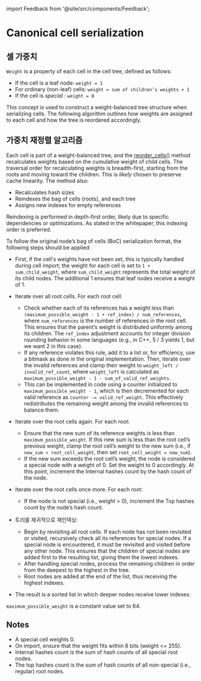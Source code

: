 import Feedback from '@site/src/components/Feedback';

# Canonical cell serialization

## 셀 가중치

`Weight` is a property of each cell in the cell tree, defined as follows:

- If the cell is a leaf node: `weight = 1`
- For ordinary (non-leaf) cells: `weight = sum of children’s weights + 1`
- If the cell is _special_ : `weight = 0`

This concept is used to construct a weight-balanced tree structure when serializing cells. The following algorithm outlines how weights are assigned to each cell and how the tree is reordered accordingly.

## 가중치 재정렬 알고리즘

Each cell is part of a weight-balanced tree, and the [reorder_cells()](https://github.com/ton-blockchain/ton/blob/15088bb8784eb0555469d223cd8a71b4e2711202/crypto/vm/boc.cpp#L249) method recalculates weights based on the cumulative weight of child cells.
The traversal order for recalculating weights is breadth-first, starting from the roots and moving toward the children. This is _likely_ chosen to preserve cache linearity.
The method also:

- Recalculates hash sizes
- Reindexes the bag of cells (roots), and each tree
- Assigns new indexes for empty references

Reindexing is performed in depth-first order, likely due to specific dependencies or optimizations. As stated in the whitepaper, this indexing order is preferred.

To follow the original node’s bag of cells (BoC) serialization format, the following steps should be applied:

- First, if the cell's weights have not been set, this is typically handled during cell import; the weight for each cell is set to `1 + sum_child_weight`, where `sum_child_weight` represents the total weight of its child nodes. The additional 1 ensures that leaf nodes receive a weight of 1.

- Iterate over all root cells. For each root cell:
  - Check whether each of its references has a weight less than `(maximum_possible_weight - 1 + ref_index) / num_references`, where `num_references` is the number of references in the root cell. This ensures that the parent’s weight is distributed uniformly among its children. The `ref_index` adjustment accounts for integer division rounding behavior in some languages (e.g., in C++, 5 / 3 yields 1, but we want 2 in this case).
  - If any reference violates this rule, add it to a list or, for efficiency, use a bitmask as done in the original implementation. Then, iterate over the invalid references and clamp their weight to `weight_left / invalid_ref_count`, where `weight_left` is calculated as `maximum_possible_weight - 1 - sum_of_valid_ref_weights`.
  - This can be implemented in code using a counter initialized to `maximum_possible_weight - 1`, which is then decremented for each valid reference as `counter -= valid_ref_weight`. This effectively redistributes the remaining weight among the invalid references to balance them.

- Iterate over the root cells again. For each root:
  - Ensure that the new sum of its reference weights is less than `maximum_possible_weight`. If this new sum is less than the root cell’s previous weight, clamp the root cell’s weight to the new sum (i.e., if `new_sum < root_cell_weight`, then set `root_cell_weight = new_sum`).
  - If the new sum exceeds the root cell’s weight, the node is considered a special node with a weight of 0. Set the weight to 0 accordingly. At this point, increment the Internal hashes count by the hash count of the node.

- Iterate over the root cells once more. For each root:
  - If the node is not special (i.e., weight > 0), increment the Top hashes count by the node’s hash count.

- 트리를 재귀적으로 재인덱싱:
  - Begin by revisiting all root cells. If each node has not been revisited or visited, recursively check all its references for special nodes. If a special node is encountered, it must be revisited and visited before any other node. This ensures that the children of special nodes are added first to the resulting list, giving them the lowest indexes.
  - After handling special nodes, process the remaining children in order from the deepest to the highest in the tree.
  - Root nodes are added at the end of the list, thus receiving the highest indexes.

- The result is a sorted list in which deeper nodes receive lower indexes.

`maximum_possible_weight` is a constant value set to 64.

## Notes

- A special cell weights 0.
- On import, ensure that the weight fits within 8 bits (weight \<= 255).
- Internal hashes count is the sum of hash counts of all special root nodes.
- The top hashes count is the sum of hash counts of all non-special (i.e., regular) root nodes.
  <Feedback />

